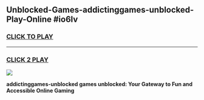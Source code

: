 
## Unblocked-Games-addictinggames-unblocked-Play-Online #io6lv
<h3>
<a href="https://news.freeplayer.one?title=addictinggames-unblocked&ref=3">CLICK TO PLAY</a></h3>
<hr>

<h3>
<a href="https://news.freeplayer.one?title=addictinggames-unblocked&ref=3">CLICK 2 PLAY</a>
  
</h3>

<a href="https://news.freeplayer.one?title=addictinggames-unblocked&ref=3"><img src="https://clearcache.store/games.png"></a>


**addictinggames-unblocked games unblocked: Your Gateway to Fun and Accessible Online Gaming**
